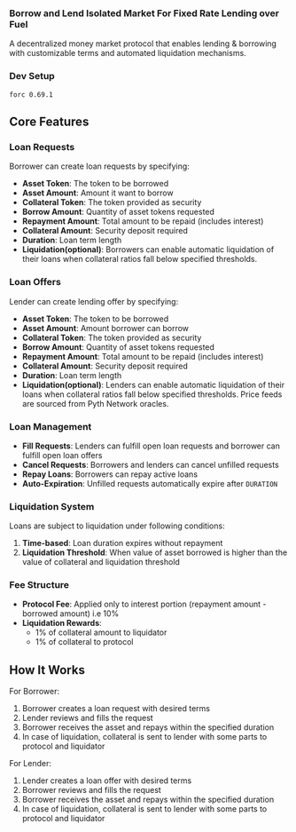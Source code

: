 ### Borrow and Lend Isolated Market For Fixed Rate Lending over Fuel

A decentralized money market protocol that enables lending & borrowing with customizable terms and automated liquidation mechanisms.

### Dev Setup

```
forc 0.69.1
```

## Core Features

### Loan Requests

Borrower can create loan requests by specifying:

- **Asset Token**: The token to be borrowed
- **Asset Amount**: Amount it want to borrow
- **Collateral Token**: The token provided as security
- **Borrow Amount**: Quantity of asset tokens requested
- **Repayment Amount**: Total amount to be repaid (includes interest)
- **Collateral Amount**: Security deposit required
- **Duration**: Loan term length
- **Liquidation(optional)**: Borrowers can enable automatic liquidation of their loans when collateral ratios fall below specified thresholds.

### Loan Offers

Lender can create lending offer by specifying:

- **Asset Token**: The token to be borrowed
- **Asset Amount**: Amount borrower can borrow
- **Collateral Token**: The token provided as security
- **Borrow Amount**: Quantity of asset tokens requested
- **Repayment Amount**: Total amount to be repaid (includes interest)
- **Collateral Amount**: Security deposit required
- **Duration**: Loan term length
- **Liquidation(optional)**: Lenders can enable automatic liquidation of their loans when collateral ratios fall below specified thresholds. Price feeds are sourced from Pyth Network oracles.

### Loan Management

- **Fill Requests**: Lenders can fulfill open loan requests and borrower can fulfill open loan offers
- **Cancel Requests**: Borrowers and lenders can cancel unfilled requests
- **Repay Loans**: Borrowers can repay active loans
- **Auto-Expiration**: Unfilled requests automatically expire after `DURATION`

### Liquidation System

Loans are subject to liquidation under following conditions:

1. **Time-based**: Loan duration expires without repayment
2. **Liquidation Threshold**: When value of asset borrowed is higher than the value of collateral and liquidation threshold

### Fee Structure

- **Protocol Fee**: Applied only to interest portion (repayment amount - borrowed amount) i.e 10%
- **Liquidation Rewards**:
  - 1% of collateral amount to liquidator
  - 1% of collateral to protocol

## How It Works

For Borrower:

1. Borrower creates a loan request with desired terms
2. Lender reviews and fills the request
3. Borrower receives the asset and repays within the specified duration
4. In case of liquidation, collateral is sent to lender with some parts to protocol and liquidator

For Lender:

1. Lender creates a loan offer with desired terms
2. Borrower reviews and fills the request
3. Borrower receives the asset and repays within the specified duration
4. In case of liquidation, collateral is sent to lender with some parts to protocol and liquidator